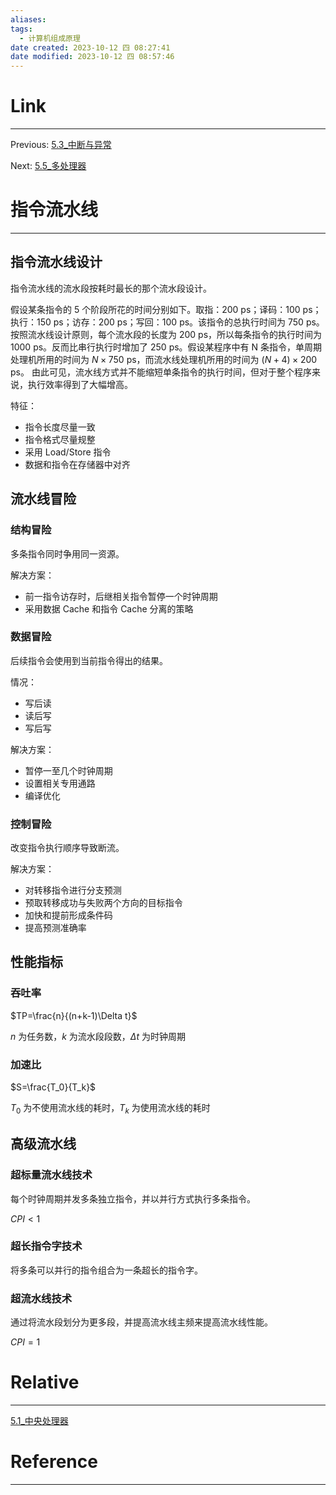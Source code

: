 ```yaml
---
aliases: 
tags:
  - 计算机组成原理
date created: 2023-10-12 四 08:27:41
date modified: 2023-10-12 四 08:57:46
---
```


# Link
---
Previous: [5.3_中断与异常](5.3_中断与异常.md)

Next: [5.5_多处理器](5.5_多处理器.md)

# 指令流水线
---

## 指令流水线设计

指令流水线的流水段按耗时最长的那个流水段设计。

假设某条指令的 5 个阶段所花的时间分别如下。取指：200 ps；译码：100 ps；执行：150 ps；访存：200 ps；写回：100 ps。该指令的总执行时间为 750 ps。按照流水线设计原则，每个流水段的长度为 200 ps，所以每条指令的执行时间为 1000 ps。反而比串行执行时增加了 250 ps。假设某程序中有 N 条指令，单周期处理机所用的时间为 $N \times 750$ ps，而流水线处理机所用的时间为 $(N + 4) \times 200$ ps。 由此可见，流水线方式并不能缩短单条指令的执行时间，但对于整个程序来说，执行效率得到了大幅增高。

特征：
- 指令长度尽量一致
- 指令格式尽量规整
- 采用 Load/Store 指令
- 数据和指令在存储器中对齐
## 流水线冒险

### 结构冒险

多条指令同时争用同一资源。

解决方案：

- 前一指令访存时，后继相关指令暂停一个时钟周期
- 采用数据 Cache 和指令 Cache 分离的策略

### 数据冒险

后续指令会使用到当前指令得出的结果。

情况：

- 写后读
- 读后写
- 写后写

解决方案：

- 暂停一至几个时钟周期
- 设置相关专用通路
- 编译优化

### 控制冒险

改变指令执行顺序导致断流。

解决方案：

- 对转移指令进行分支预测
- 预取转移成功与失败两个方向的目标指令
- 加快和提前形成条件码
- 提高预测准确率

## 性能指标

### 吞吐率

$TP=\frac{n}{(n+k-1)\Delta t}$

$n$ 为任务数，$k$ 为流水段段数，$\Delta t$ 为时钟周期
### 加速比

$S=\frac{T_0}{T_k}$

$T_0$ 为不使用流水线的耗时，$T_k$ 为使用流水线的耗时

## 高级流水线

### 超标量流水线技术

每个时钟周期并发多条独立指令，并以并行方式执行多条指令。

$CPI<1$

### 超长指令字技术

将多条可以并行的指令组合为一条超长的指令字。

### 超流水线技术

通过将流水段划分为更多段，并提高流水线主频来提高流水线性能。

$CPI=1$

# Relative
---
[5.1_中央处理器](5.1_中央处理器.md)

# Reference
---


